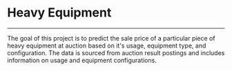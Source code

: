 # Heavy Equipment
-------------------------------------
The goal of this project is to predict the sale price of a particular piece of heavy equipment at auction based on it's usage, equipment type, and configuration. The data is sourced from auction result postings and includes information on usage and equipment configurations.
